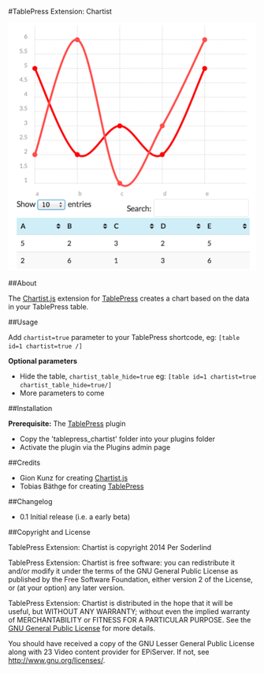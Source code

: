 #TablePress Extension: Chartist

![Sample chart](tablepress_chartist.png)

##About

The [Chartist.js](http://gionkunz.github.io/chartist-js/) extension for [TablePress](https://tablepress.org/) creates a chart based on the data in your TablePress table.

##Usage

Add `chartist=true` parameter to your TablePress shortcode, eg: `[table id=1 chartist=true /]`

**Optional parameters**

* Hide the table, `chartist_table_hide=true` eg: `[table id=1 chartist=true chartist_table_hide=true/]`
* More parameters to come

##Installation

**Prerequisite:** The [TablePress](https://tablepress.org/) plugin

* Copy the 'tablepress_chartist' folder into your plugins folder
* Activate the plugin via the Plugins admin page

##Credits

* Gion Kunz for creating [Chartist.js](http://gionkunz.github.io/chartist-js/)
* Tobias Bäthge for creating [TablePress](https://tablepress.org/)

##Changelog

* 0.1 Initial release (i.e. a early beta)

##Copyright and License

TablePress Extension: Chartist is copyright 2014 Per Soderlind

TablePress Extension: Chartist is free software: you can redistribute it and/or modify it under the terms of the GNU General Public License as published by the Free Software Foundation, either version 2 of the License, or (at your option) any later version.

TablePress Extension: Chartist is distributed in the hope that it will be useful, but WITHOUT ANY WARRANTY; without even the implied warranty of MERCHANTABILITY or FITNESS FOR A PARTICULAR PURPOSE. See the [GNU General Public License](LICENSE) for more details.

You should have received a copy of the GNU Lesser General Public License along with 23 Video content provider for EPiServer. If not, see http://www.gnu.org/licenses/.

